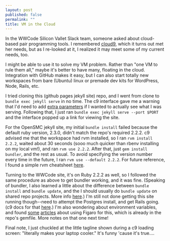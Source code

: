 ```yaml
---
layout: post
published: false
permalink: ""
title: VM in the Cloud
---
```


In the WWCode Silicon Vallet Slack team, someone asked about cloud-based pair programming tools.  I remembered [cloud9](http://c9.io), which it turns out met her needs, but as I re-looked at it, I realized it may meet some of my current needs, too.

I might be able to use it to solve my VM problem.  Rather than "one VM to rule them all," maybe it's better to have many, floating in the cloud.  Integration with GitHub makes it easy, but I can also start totally new workspaces from bare (Ubuntu) linux or premade dev kits for WordPress, Node, Rails, etc.

I tried cloning this (github pages jekyll site) repo, and I went from clone to `bundle exec jekyll serve` in no time.  The c9 interface gave me a warning that I'd need to add [extra parameters](https://docs.c9.io/docs/jekyll) if I wanted to actually see what I was serving.  Following that, I just ran `bundle exec jekyll serve --port $PORT` and the interface popped up a link for viewing the site.

For the OpenSMC jekyll site, my initial `bundle install` failed because the default ruby version, 2.3.0, didn't match the repo's required 2.2.2.  c9 advised me that the workspace had rvm installed, so I ran `rvm install 2.2.2`, waited about 30 seconds (sooo much quicker than rbenv installing on my local vm!), and ran `rvm use 2.2.2`.  After that, just `gem install bundler`, and the rest as usual.  To avoid specifying the version number every time in the future, I ran `rvm use --default 2.2.2`.  For future reference, I found a simple rvm cheatsheet [here](http://cheat.errtheblog.com/s/rvm).

Turning to the WWCode site, it's on Ruby 2.2.2 as well, so I followed the same procedure as above to get bundler working, and it was fine.  (Speaking of bundler, I also learned a little about the difference between `bundle install` and `bundle update`, and the I should usually do `bundle update` on shared repo projects.  More info [here](https://viget.com/extend/bundler-best-practices).)  I'm still not done getting this site running though--need to attempt the Postgres install, and get Rails going. (c9 docs for that [here](https://docs.c9.io/docs/running-a-rails-app).)  I'm also wondering about environment variables, and found [some](http://blog.honeybadger.io/ruby-guide-environment-variables/) [articles](http://railsapps.github.io/rails-environment-variables.html) about using Figaro for this, which is already in the repo's gemfile.  More notes on that one next time!

Final note, I just chuckled at the little tagline shown during a c9 loading screen: "literally makes your laptop cooler."  It's funny 'cause it's true....